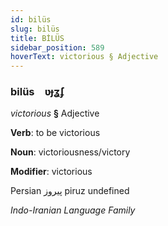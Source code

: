 ```yaml
---
id: bilüs
slug: bilüs
title: BİLÜS
sidebar_position: 589
hoverText: victorious § Adjective
---
```


### bilüs&emsp;<span kind="abugida">ʋɟʓ́ʄ</span>

*victorious* **§** Adjective

**Verb**: to be victorious

**Noun**: victoriousness/victory

**Modifier**: victorious

Persian پیروز piruz undefined

*Indo-Iranian Language Family*